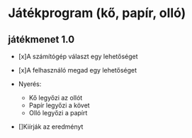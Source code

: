 # Játékprogram (kő, papír, olló)

## játékmenet 1.0
- [x]A számítógép választ egy lehetőséget
- [x]A felhasználó megad egy lehetőséget

- Nyerés:
	- Kő legyőzi az ollót
	- Papír legyőzi a követ
	- Olló legyőzi a papírt

- []Kiírják az eredményt
